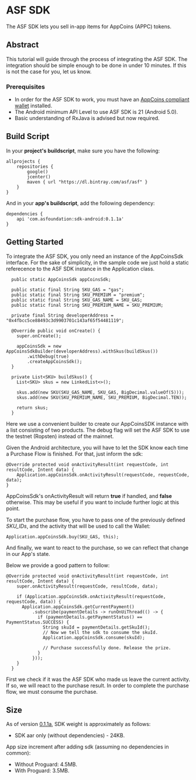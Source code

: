 # ASF SDK

The ASF SDK lets you sell in-app items for AppCoins (APPC) tokens.

## Abstract

This tutorial will guide through the process of integrating the ASF SDK.
The integration should be simple enough to be done in under 10 minutes.
If this is not the case for you, let us know.

### Prerequisites

+ In order for the ASF SDK to work, you must have an [AppCoins compliant wallet](https://github.com/Aptoide/asf-wallet-android/tree/dev) installed.
+ The Android minimum API Level to use ASF SDK is 21 (Android 5.0).
+ Basic understanding of RxJava is advised but now required.

## Build Script

In your **project's buildscript**, make sure you have the following:

```
allprojects {
    repositories {
        google()
        jcenter()
        maven { url "https://dl.bintray.com/asf/asf" }
    }
}
```
And in your **app's buildscript**, add the following dependency:

```
dependencies {
    api 'com.asfoundation:sdk-android:0.1.1a'
}
```

## Getting Started

To integrate the ASF SDK, you only need an instance of the AppCoinsSdk interface.
For the sake of simplicity, in the sample code we just hold a static referecence to the ASF SDK instance in the Application class.

```
  public static AppCoinsSdk appCoinsSdk;

  public static final String SKU_GAS = "gas";
  public static final String SKU_PREMIUM = "premium";
  public static final String SKU_GAS_NAME = SKU_GAS;
  public static final String SKU_PREMIUM_NAME = SKU_PREMIUM;

  private final String developerAddress = "0x4fbcc5ce88493c3d9903701c143af65f54481119";

  @Override public void onCreate() {
    super.onCreate();

    appCoinsSdk = new AppCoinsSdkBuilder(developerAddress).withSkus(buildSkus())
        .withDebug(true)
        .createAppCoinsSdk();
  }

  private List<SKU> buildSkus() {
    List<SKU> skus = new LinkedList<>();

    skus.add(new SKU(SKU_GAS_NAME, SKU_GAS, BigDecimal.valueOf(5)));
    skus.add(new SKU(SKU_PREMIUM_NAME, SKU_PREMIUM, BigDecimal.TEN));

    return skus;
  }
```

Here we use a convenient builder to create our AppCoinsSDK instance with a list consisting of two products.
The debug flag will set the ASF SDK to use the testnet (Ropsten) instead of the mainnet.

Given the Android architecture, you will have to let the SDK know each time a Purchase Flow is finished. For that, just inform the sdk:

```
@Override protected void onActivityResult(int requestCode, int resultCode, Intent data) {
    Application.appCoinsSdk.onActivityResult(requestCode, requestCode, data);
}
```

AppCoinsSdk's onActivityResult will return **true** if handled, and **false** otherwise. This may be useful if you want to include further logic at this point.

To start the purchase flow, you have to pass one of the previously defined *SKU_IDs*, and the activity that will be used to call the Wallet:

```
Application.appCoinsSdk.buy(SKU_GAS, this);
```

And finally, we want to react to the purchase, so we can reflect that change in our App's state.

Below we provide a good pattern to follow:

```
@Override protected void onActivityResult(int requestCode, int resultCode, Intent data) {
    super.onActivityResult(requestCode, resultCode, data);

    if (Application.appCoinsSdk.onActivityResult(requestCode, requestCode, data)) {
      Application.appCoinsSdk.getCurrentPayment()
          .subscribe(paymentDetails -> runOnUiThread(() -> {
            if (paymentDetails.getPaymentStatus() == PaymentStatus.SUCCESS) {
              String skuId = paymentDetails.getSkuId();
              // Now we tell the sdk to consume the skuId.
              Application.appCoinsSdk.consume(skuId);

              // Purchase successfully done. Release the prize.
            }
          }));
    }
  }
```

First we check if it was the ASF SDK who made us leave the current activity. If so, we will react to the purchase result.
In order to complete the purchase flow, we must consume the purchase.

## Size
As of version [0.1.1a](https://bintray.com/asf/asf/appcoins-sdk/0.1.1a), SDK weight is approximately as follows:

- SDK aar only (without dependencies) - 24KB.

App size increment after adding sdk (assuming no dependencies in common):

- Without Proguard: 4.5MB.
- With Proguard: 3.5MB.
